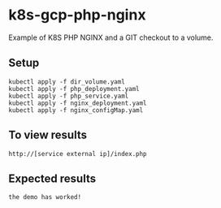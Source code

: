 # k8s-gcp-php-nginx

Example of K8S PHP NGINX and a GIT checkout to a volume. 

## Setup ## 

```
kubectl apply -f dir_volume.yaml
kubectl apply -f php_deployment.yaml
kubectl apply -f php_service.yaml
kubectl apply -f nginx_deployment.yaml
kubectl apply -f nginx_configMap.yaml
```

## To view results ## 

```
http://[service external ip]/index.php
```

## Expected results ## 
```
the demo has worked!
```
